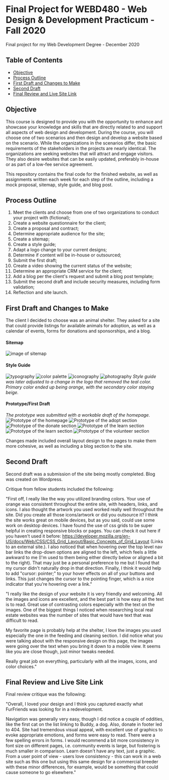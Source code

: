# Final Project for WEBD480 - Web Design & Development Practicum - Fall 2020
Final project for my Web Development Degree - December 2020

## Table of Contents
* [Objective](https://github.com/amyvlancaster/web-practicum-final-project/blob/main/README.md#objective)
* [Process Outline](https://github.com/amyvlancaster/web-practicum-final-project/blob/main/README.md#process-outline)
* [First Draft and Changes to Make](https://github.com/amyvlancaster/web-practicum-final-project/blob/main/README.md#first-draft-and-changes-to-make)
* [Second Draft](https://github.com/amyvlancaster/web-practicum-final-project/blob/main/README.md#second-draft)
* [Final Review and Live Site Link](https://github.com/amyvlancaster/web-practicum-final-project/blob/main/README.md#final-review-and-live-site-link) 

## Objective
This course is designed to provide you with the opportunity to enhance and showcase your knowledge and skills that are directly related to and support all aspects of web design and development. During the course, you will choose one of two scenarios and then design and develop a website based on the scenario. While the organizations in the scenarios differ, the basic requirements of the stakeholders in the projects are nearly identical. The organizations are seeking websites that will attract and engage visitors. They also desire websites that can be easily updated, preferably in-house or as part of a low-fee service agreement. 

This repository contains the final code for the finished website, as well as assignments written each week for each step of the outline, including a mock proposal, sitemap, style guide, and blog post.

## Process Outline
1. Meet the clients and choose from one of two organizations to conduct your project with (fictional);
2. Create a website questionnaire for the client;
3. Create a proposal and contract;
4. Determine appropriate audience for the site;
5. Create a sitemap;
6. Create a style guide;
7. Adapt a logo change to your current designs;
8. Determine if content will be in-house or outsourced;
9. Submit the first draft;
10. Create a video showing the current status of the website;
11. Determine an appropriate CRM service for the client;
12. Add a blog per the client's request and submit a blog post template;
13. Submit the second draft and include security measures, including form validation;
14. Reflection and site launch. 

## First Draft and Changes to Make
The client I decided to choose was an animal shelter. They asked for a site that could provide listings for available animals for adoption, as well as a calendar of events, forms for donations and sponsorships, and a blog. 

#### Sitemap
![image of sitemap](https://i.ibb.co/j5HDzgG/Lancaster-Week5.png)
#### Style Guide
![typography](https://i.ibb.co/9sLGdb7/Screen-Shot-2020-12-20-at-11-08-26-AM.png)
![color palette](https://i.ibb.co/L5bXPp3/Screen-Shot-2020-12-20-at-11-08-46-AM.png)
![iconography](https://i.ibb.co/Rvv6w7F/Screen-Shot-2020-12-20-at-11-08-54-AM.png)
![photography](https://i.ibb.co/LSQ5rzM/Screen-Shot-2020-12-20-at-11-09-02-AM.png)
*Style guide was later adjusted to a change in the logo that removed the teal color. Primary color ended up being orange, with the secondary color staying beige.*

#### Prototype/First Draft
*The prototype was submitted with a workable draft of the homepage.*
![Prototype of the homepage](https://i.ibb.co/FmbkN7X/Homepage.png)
![Prototype of the adopt section](https://i.ibb.co/QCJ1jKj/Adopt.png)
![Prototype of the donate section](https://i.ibb.co/LQtzpVG/Donate.png)
![Prototype of the learn section](https://i.ibb.co/mN0R5Th/Learn1.png)
![Prototype of the learn section](https://i.ibb.co/R9K9BTB/Learn2.png)
![Prototype of the volunteer section](https://i.ibb.co/KWQkzSr/Volunteer.png)

Changes made included overall layout design to the pages to make them more cohesive, as well as including a blog section to the site. 

## Second Draft

Second draft was a submission of the site being mostly completed. Blog was created on Wordpress. 

Critique from fellow students included the following:

"First off, I really like the way you utilized branding colors.  Your use of orange was consistent throughout the entire site, with headers, links, and icons.  I also thought the artwork you used worked really well throughout the site.  Did you create all those icons/artwork or did you outsource it?  I think the site works great on mobile devices, but as you said, could use some work on desktop devices.  I have found the use of css grids to be super helpful in creating responsive blocks or pages.  You can check it out here if you haven't used it before: https://developer.mozilla.org/en-US/docs/Web/CSS/CSS_Grid_Layout/Basic_Concepts_of_Grid_Layout (Links to an external site.).  I also noticed that when hovering over the top level nav bar links the drop-down options are aligned to the left, which feels a little awkward to me (I'm used to them being either directly below or aligned a bit to the right).  That may just be a personal preference to me but I found that my cursor didn't naturally drop in that direction.  Finally, I think it would help to add "cursor: pointer;" to your hover effects on all of your buttons and links.  This just changes the cursor to the pointing finger, which is a nice indicator that you're hovering over a link."

"I really like the design of your website it is very friendly and welcoming. All the images and icons are excellent, and the best part is how easy all the text is to read. Great use of contrasting colors especially with the text on the images. One of the biggest things I noticed when researching local real estate websites was the number of sites that would have text that was difficult to read.

My favorite page is probably help at the shelter, I love the images you used especially the one in the feeding and cleaning section. I did notice what you were talking about with the responsive design on this page, the images were going over the text when you bring it down to a mobile view. It seems like you are close though, just minor tweaks needed.

Really great job on everything, particularly with all the images, icons, and color choices."

## Final Review and Live Site Link

Final review critique was the following:

"Overall, I loved your design and I think you captured exactly what FurFriends was looking for in a redevelopment. 

Navigation was generally very easy, though I did notice a couple of oddities, like the first cat on the list linking to Buddy, a dog. Also, donate in footer led to 404. Site had tremendous visual appeal, with excellent use of graphics to evoke appropriate emotions, and forms were easy to read. There were a few spelling errors in forms. I would recommend a bit more consistency in font size on different pages, i.e. community events is large, but fostering is much smaller in comparison. Learn doesn't have any text, just a graphic. From a user point of view - users love consistency - this can work in a web site such as this one but using this same design for a commercial breeder with these minor differences, for example, would be something that could cause someone to go elsewhere."
